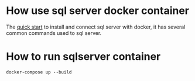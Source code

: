 # How use sql server docker container

The [quick start](https://docs.microsoft.com/en-us/sql/linux/quickstart-install-connect-docker) to install and connect sql server with docker, it has several common commands used to sql server.


# How to run sqlserver container
```
docker-compose up --build
```